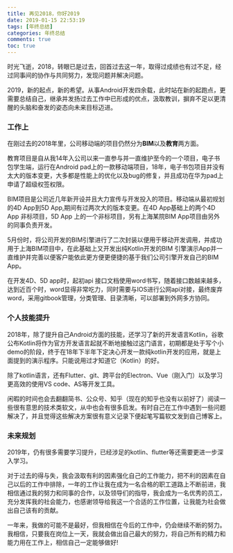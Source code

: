 ```yaml
---
title: 再见2018，你好2019
date: 2019-01-15 22:53:19
tags: [年终总结]
categories: 年终总结
comments: true
toc: true
---
```


时光飞逝，2018，转眼已是过去，回首过去这一年，取得过成绩也有过不足，经过同事间的协作与共同努力，发现问题并解决问题。

2019，新的起点，新的希望。从事Android开发四余载，此时站在新的起跑点，更需要总结自己，继承并发扬过去工作中已形成的优点，汲取教训，摒弃不足以更清醒的头脑和奋发的姿态向未来目标迈进。

### 工作上

在刚过去的2018年里，公司移动端的项目仍然分为**BIM**以及**教育**两方面。

教育项目是自从我14年入公司以来一直参与并一直维护至今的一个项目，电子书包学生端，运行在Android pad上的一款移动端项目，18年，电子书包项目并没有太大的版本变更，大多都是性能上的优化以及bug的修复，并且成功在华为pad上申请了超级权签权限。

BIM项目是公司近几年新开设并且大力宣传与开发投入的项目。移动端从最初规划的4D App到5D App,期间有过两次大的版本变更。在4D App基础上的两个4D App 非标项目，5D App 上的一个非标项目，另有上海某院BIM App项目由另外的同事负责开发。

5月份时，将公司开发的BIM引擎进行了二次封装以便用于移动开发调用，并成功用于上海BIM项目中，在此基础上又开发出纯Kotlin开发的BIM 引擎演示App并一直维护并完善以便客户能依此更方便更便捷的基于我们公司引擎开发自己的BIM App。

在开发4D、5D app时，起初api 接口文档使用word书写，随着接口数越来越多，达到近百个时，word显得非常吃力，同时需要与IOS进行公网api对接，最终废弃word，采用gitbook管理，分类管理、目录清晰，可以部署到外网多方协同。

### 个人技能提升

2018年，除了提升自己Android方面的技能，还学习了新的开发语言Kotlin，谷歌公布Kotlin将作为官方开发语言起就不断地接触过这门语言，初期都是处于写个小demo的阶段，终于在18年下半年下定决心开发一款纯kotlin开发的应用，就是上面提到的演示程序。只能说用过才知道它（Kotlin）的好。

除了kotlin语言，还有Flutter、git、跨平台的Electron、Vue（刚入门）以及学习更高效的使用VS code、AS等开发工具。

闲暇的时间也会去翻翻简书、公众号、知乎（现在的知乎也没有以前好了）阅读一些很有意思的技术类软文，从中也会有很多启发。有时自己在工作中遇到一些问题解决了，并且觉得这些解决方案很有意义记录下便起笔写篇软文发到自己博客上。

### 未来规划

2019年，仍有很多需要学习提升，已经涉足的kotlin、flutter等还需要更进一步深入学习。

对于过去的得与失，我会汲取有利的因素强化自己的工作能力，把不利的因素在自己以后的工作中排除，一年的工作让我在成为一名合格的职工道路上不断前进，我相信通过我的努力和同事的合作，以及领导们的指导，我会成为一名优秀的员工，充分发挥我的社会能力，也感谢领导给我这一个合适的工作位置，让我能为社会做出自己该有的贡献。

一年来，我做的可能不是最好，但我相信在今后的工作中，仍会继续不断的努力。我相信，只要我在岗位上一天，我就会做出自己最大的努力，将自己所有的精力和能力用在工作上，相信自己一定能够做好!